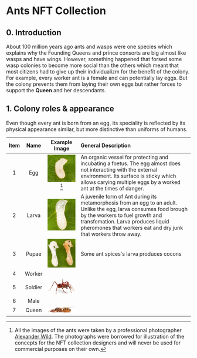 # Ants NFT Collection

## 0. Introduction

About 100 million years ago ants and wasps were one species which explains why the Founding Queens and prince consorts are big almost like wasps and have wings. However, something happened that forsed some wasp colonies to become more social than the others which meant that most citizens had to give up their individualizm for the benefit of the colony. For example, every worker ant is a female and can potentially lay eggs. But the colony prevents them from laying their own eggs but rather forces to support the **Queen** and her descendants. 

## 1. Colony roles & appearance

Even though every ant is born from an egg, its speciality is reflected by its physical appearance similar, but more distinctive than uniforms of humans.

|Item|Name|Example Image|General Description|
|:-:|:-:|:-:|:-|
|1|Egg|<img src="./assets/Egg.jpg" alt="Egg" width="200px">[^1]|An organic vessel for protecting and incubating a foetus. The egg almost does not interacting with the external environment. Its surface is sticky which allows carying multiple eggs by a worked ant at the times of danger.|
|2|Larva|<img src="./assets/Larva.jpg" alt="Larva" width="200px">|A juvenile form of Ant during its metamorphosis from an egg to an adult. Unlike the egg, larva consumes food brough by the workers to fuel growth and transfomation. Larva produces liquid pheromones that workers eat and dry junk that workers throw away.|
|3|Pupae|<img src="./assets/Pupae.jpg" alt="Pupae" width="200px">|Some ant spices's larva produces cocons|
|4|Worker|||
|5|Soldier|<img src="./assets/LeafcutterSoldierAnt.jpg" alt="Soldier" width="200px">||
|6|Male|||
|7|Queen|<img src="./assets/AntQueen.jpg" alt="Queen" width="200px">||

[^1]: All the images of the ants were taken by a professional photographer [Alexander Wild](https://www.alexanderwild.com/). The photographs were borrowed for illustration of the concepts for the NFT collection designers and will never be used for commercial purposes on their own.
